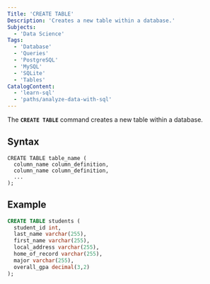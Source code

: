 ```yaml
---
Title: 'CREATE TABLE'
Description: 'Creates a new table within a database.'
Subjects:
  - 'Data Science'
Tags:
  - 'Database'
  - 'Queries'
  - 'PostgreSQL'
  - 'MySQL'
  - 'SQLite'
  - 'Tables'
CatalogContent:
  - 'learn-sql'
  - 'paths/analyze-data-with-sql'
---
```


The **`CREATE TABLE`** command creates a new table within a database.

## Syntax

```pseudo
CREATE TABLE table_name (
  column_name column_definition,
  column_name column_definition,
  ...
);
```

## Example

```sql
CREATE TABLE students (
  student_id int,
  last_name varchar(255),
  first_name varchar(255),
  local_address varchar(255),
  home_of_record varchar(255),
  major varchar(255),
  overall_gpa decimal(3,2)
);
```
